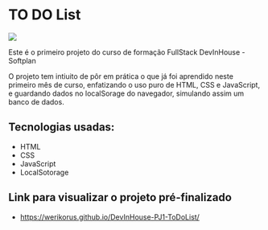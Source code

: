 # TO DO List

<img src="https://i.ibb.co/d5hW3cj/todoHome.png"/>


Este é o primeiro projeto do curso de formação FullStack DevInHouse - Softplan

O projeto tem intiuito de pôr em prática o que já foi aprendido neste primeiro mês de curso, enfatizando o uso puro de HTML, CSS e JavaScript, e guardando dados no localSorage do navegador, simulando assim um banco de dados.

## Tecnologias usadas:

* HTML
* CSS
* JavaScript
* LocalSotorage

## Link para visualizar o projeto pré-finalizado

* https://werikorus.github.io/DevInHouse-PJ1-ToDoList/
